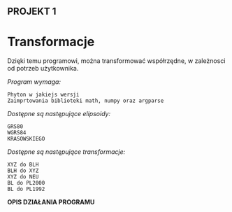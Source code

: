 ## PROJEKT 1
# Transformacje

Dzięki temu programowi, można transformować współrzędne, w zależnosci od potrzeb użytkownika.

*Program wymaga:*
```
Phyton w jakiejs wersji
Zaimprtowania biblioteki math, numpy oraz argparse
```

*Dostępne są następujące elipsoidy:*
```
GRS80
WGRS84
KRASOWSKIEGO
```

*Dostępne są następujące transformacje:*
```
XYZ do BLH
BLH do XYZ
XYZ do NEU
BL do PL2000
BL do PL1992
```

**OPIS DZIAŁANIA PROGRAMU**





